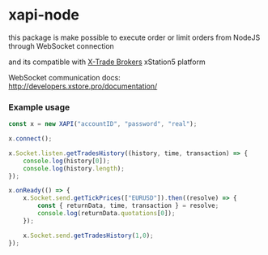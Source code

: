 # xapi-node

this package is make possible to execute order or limit orders from NodeJS through WebSocket connection

and its compatible with [X-Trade Brokers](https://www.xtb.com/en) xStation5 platform

WebSocket communication docs: http://developers.xstore.pro/documentation/

### Example usage
```ts
const x = new XAPI("accountID", "password", "real");

x.connect();

x.Socket.listen.getTradesHistory((history, time, transaction) => {
	console.log(history[0]);
	console.log(history.length);
});

x.onReady(() => {
	x.Socket.send.getTickPrices(["EURUSD"]).then((resolve) => {
		const { returnData, time, transaction } = resolve;
		console.log(returnData.quotations[0]);
	});

	x.Socket.send.getTradesHistory(1,0);
});
```
